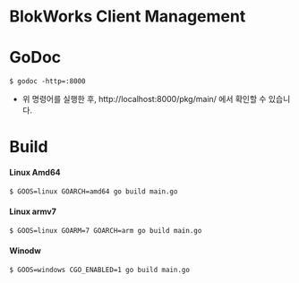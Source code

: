 # BlokWorks Client Management

# GoDoc
```
$ godoc -http=:8000
```
- 위 명령어를 실행한 후, http://localhost:8000/pkg/main/ 에서 확인할 수 있습니다.

# Build 
#### Linux Amd64
```bash
$ GOOS=linux GOARCH=amd64 go build main.go
```
#### Linux armv7
```bash
$ GOOS=linux GOARM=7 GOARCH=arm go build main.go
```

#### Winodw
```bash
$ GOOS=windows CGO_ENABLED=1 go build main.go
```
